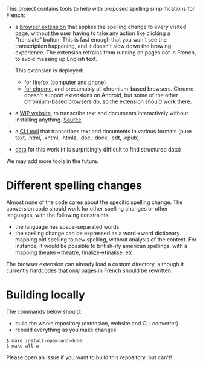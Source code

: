 This project contains tools to help with proposed spelling simplifications for French:

- a [browser extension](extension/README.md) that applies the spelling change to every
  visited page, without the user having to take any action like clicking a "translate"
  button. This is fast enough that you won't see the transcription happening, and it
  doesn't slow down the browing experience. The extension refrains from running on pages
  not in French, to avoid messing up English text.
  
  This extension is deployed:
    - [for firefox](https://addons.mozilla.org/fr/firefox/addon/orthographe-simplifi%C3%A9e/) (computer and phone)
    - [for chrome](https://chromewebstore.google.com/detail/orthographe-simplifiée/jdicbfmgcajnpealjodkghahiakdafcl), and presumably all chromium-based browsers. Chrome doesn't support extensions on Android, but some of the other chromium-based browsers do, so the extension should work there.

    
- a [WIP website](https://ortografe-server.fly.dev/), to transcribe text and documents
interactively without installing anything. [Source](site/).

- a [CLI tool](doc-conversion/) that transcribes text and documents in various formats
  (pure text, .html, .xhtml, .htmlz, .doc, .docx, .odt, .epub).

- [data](data/) for this work (it is surprisingly difficult to find structured data)

We may add more tools in the future.

# Different spelling changes

Almost none of the code cares about the specific spelling change. The conversion code
should work for other spelling changes or other languages, with the following constraints:

- the language has space-separated words
- the spelling change can be expressed as a word->word dictionary mapping old spelling to
  new spelling, without analysis of the context. For instance, it would be possible to
  british-ify american spellings, with a mapping theater->theatre,
  finalize->finalise, etc.

The browser extension can already load a custom directory, although it currently hardcodes
that only pages in French should be rewritten.

# Building locally

The commands below should:

- build the whole repository (extension, website and CLI converter)
- rebuild everything as you make changes

```console
$ make install-opam-and-dune
$ make all-w
```

Please open an issue if you want to build this repository, but can't!
